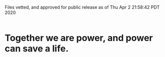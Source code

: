 Files vetted, and approved for public release as of Thu Apr  2 21:58:42 PDT 2020<br><br><h1>Together we are power, and power can save a life.</h1>
